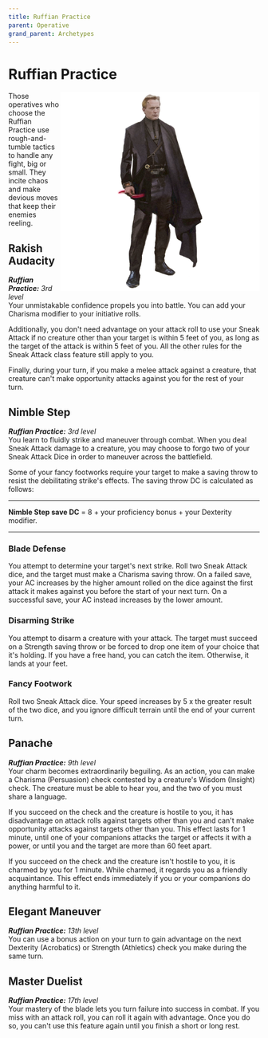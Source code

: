 ```yaml
---
title: Ruffian Practice
parent: Operative
grand_parent: Archetypes
---
```


# Ruffian Practice

<img src='../../../../zzImages/Classes/operative_ruffian.png' style='float:right; width:400px;'>

Those operatives who choose the Ruffian Practice use rough-and-tumble tactics to handle any fight, big or small. They incite chaos and make devious moves that keep their enemies reeling.

## Rakish Audacity
_**Ruffian Practice:** 3rd level_<br>
Your unmistakable confidence propels you into battle. You can add your Charisma modifier to your initiative rolls.

Additionally, you don't need advantage on your attack roll to use your Sneak Attack if no creature other than your target is within 5 feet of you, as long as the target of the attack is within 5 feet of you. All the other rules for the Sneak Attack class feature still apply to you.

Finally, during your turn, if you make a melee attack against a creature, that creature can't make opportunity attacks against you for the rest of your turn.

## Nimble Step
_**Ruffian Practice:** 3rd level_<br>
You learn to fluidly strike and maneuver through combat. When you deal Sneak Attack damage to a creature, you may choose to forgo two of your Sneak Attack Dice in order to maneuver across the battlefield.

Some of your fancy footworks require your target to make a saving throw to resist the debilitating strike's effects. The saving throw DC is calculated as follows: 

___



**Nimble Step save DC** = 8 + your proficiency bonus + your Dexterity modifier.



___

### Blade Defense
You attempt to determine your target's next strike. Roll two Sneak Attack dice, and the target must make a Charisma saving throw. On a failed save, your AC increases by the higher amount rolled on the dice against the first attack it makes against you before the start of your next turn. On a successful save, your AC instead increases by the lower amount.

### Disarming Strike
You attempt to disarm a creature with your attack. The target must succeed on a Strength saving throw or be forced to drop one item of your choice that it's holding. If you have a free hand, you can catch the item. Otherwise, it lands at your feet.

### Fancy Footwork
Roll two Sneak Attack dice. Your speed increases by 5 x the greater result of the two dice, and you ignore difficult terrain until the end of your current turn.

## Panache
_**Ruffian Practice:** 9th level_<br>
Your charm becomes extraordinarily beguiling. As an action, you can make a Charisma (Persuasion) check contested by a creature's Wisdom (Insight) check. The creature must be able to hear you, and the two of you must share a language.




If you succeed on the check and the creature is hostile to you, it has disadvantage on attack rolls against targets other than you and can't make opportunity attacks against targets other than you. This effect lasts for 1 minute, until one of your companions attacks the target or affects it with a power, or until you and the target are more than 60 feet apart.

If you succeed on the check and the creature isn't hostile to you, it is charmed by you for 1 minute. While charmed, it regards you as a friendly acquaintance. This effect ends immediately if you or your companions do anything harmful to it.

## Elegant Maneuver
_**Ruffian Practice:** 13th level_<br>
You can use a bonus action on your turn to gain advantage on the next Dexterity (Acrobatics) or Strength (Athletics) check you make during the same turn.

## Master Duelist
_**Ruffian Practice:** 17th level_<br>
Your mastery of the blade lets you turn failure into success in combat. If you miss with an attack roll, you can roll it again with advantage. Once you do so, you can't use this feature again until you finish a short or long rest.
